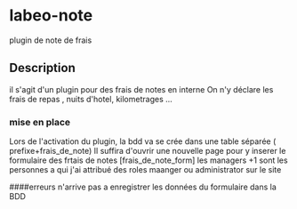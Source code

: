 # labeo-note
plugin de note de frais 
## Description
il s'agit d'un plugin pour des frais de notes en interne
On n'y déclare les frais de repas , nuits d'hotel, kilometrages ...
### mise en place
Lors de l'activation du plugin, la bdd va se crée dans une table séparée ( prefixe+frais_de_note)
Il suffira d'ouvrir une nouvelle page pour y inserer le formulaire des frtais de notes  [frais_de_note_form]
les managers +1 sont les personnes a qui j'ai attribué des roles maanger ou administrator sur le site 

####erreurs
n'arrive pas a enregistrer les données du formulaire dans la BDD 
